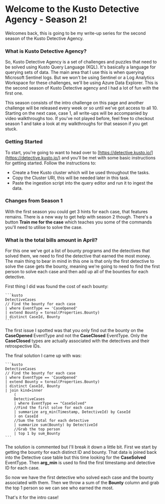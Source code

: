 # Welcome to the Kusto Detective Agency - Season 2!

Welcomes back, this is going to be my write-up series for the second season of the Kusto Detective Agency.

### What is Kusto Detective Agency?

So, Kusto Detective Agency is a set of challenges and puzzles that need to be solved using Kusto Query Language (KQL). It's basically a language for querying sets of data. The main area that I use this is when querying Microsoft Sentinel logs. But we won't be using Sentinel or a Log Analytics Workspace for these challenges, we'll be using Azure Data Explorer.  This is the second season of Kusto Detective agency and I had a lot of fun with the first one.&#x20;

This season consists of the intro challenge on this page and another challenge will be released every week or so until we've got access to all 10. Starting on the next case, case 1, all write-ups will be accompanied by video walkthroughs too. If you've not played before, feel free to checkout season 1 and take a look at my walkthroughs for that season if you get stuck.

### Getting Started

To start, you're going to want to head over to [https://detective.kusto.io/](https://detective.kusto.io/) and you'll be met with some basic instructions for getting started. Follow the instructions to:

* Create a free Kusto cluster which will be used throughout the tasks.
* Copy the Cluster URI, this will be needed later in this task.
* Paste the ingestion script into the query editor and run it to ingest the data.

### Changes from Season 1

With the first season you could get 3 hints for each case, that features remains. There is a new way to get help with season 2 though. There's a button **Train me for the case** which teaches you some of the commands you'll need to utilise to solve the case.

### What is the total bills amount in April?

For this one we've got a list of bounty programs and the detectives that solved them, we need to find the detective that earned the most money. The main thing to bear in mind in this one is that only the first detective to solve the case gets the bounty, meaning we're going to need to find the first person to solve each case and then add up all of the bounties for each detective.

First thing I did was found the cost of each bounty:

````
```kusto
DetectiveCases
// Find the bounty for each case
| where EventType == 'CaseOpened'
| extend Bounty = toreal(Properties.Bounty)
| distinct CaseId, Bounty
```
````

The first issue I spotted was that you only find out the bounty on the **CaseOpened** EventType and not the **CaseClosed** EventType. Only the **CaseClosed** types are actually associated with the detectives and their retrospective IDs.

The final solution I came up with was:

````
```kusto
DetectiveCases
// Find the bounty for each case
| where EventType == 'CaseOpened'
| extend Bounty = toreal(Properties.Bounty)
| distinct CaseId, Bounty
| join kind=inner 
    (
    DetectiveCases
    | where EventType == "CaseSolved"
    //Find the first solve for each case
    | summarize arg_min(Timestamp, DetectiveId) by CaseId
    ) on CaseId
    //Sum the total for each detective
    | summarize sum(Bounty) by DetectiveId
    //Grab the top person
    | top 1 by sum_Bounty
```
````

The solution is commented but I'll break it down a little bit. First we start by getting the bounty for each distinct ID and bounty. That data is joined back into the Detective case table but this time looking for the **CaseSolved** EventType. Then **arg\_min** is used to find the first timestamp and detective ID for each case.

So now we have the first detective who solved each case and the bounty associated with them. Then we throw a sum of the **Bounty** column and grab the top 1 person so we can see who earned the most.

That's it for the intro case!&#x20;
